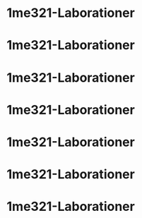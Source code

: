 # 1me321-Laborationer
# 1me321-Laborationer
# 1me321-Laborationer
# 1me321-Laborationer
# 1me321-Laborationer
# 1me321-Laborationer
# 1me321-Laborationer
